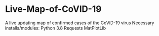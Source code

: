 # Live-Map-of-CoVID-19
A live updating map of confirmed cases of the CoVID-19 virus
Necessary installs/modules:
Python 3.8
Requests
MatPlotLib
